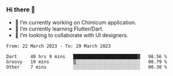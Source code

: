 ### Hi there 👋

<!--
**devcat37/devcat37** is a ✨ _special_ ✨ repository because its `README.md` (this file) appears on your GitHub profile.-->


- 🔭 I’m currently working on Chimicum application.
- 🌱 I’m currently learning Flutter/Dart.
- 👯 I’m looking to collaborate with UI designers.
<!-- - 🤔 I’m looking for help with ... -->

<!--START_SECTION:waka-->

```text
From: 22 March 2023 - To: 29 March 2023

Dart     40 hrs 9 mins   ████████████████████████▓   98.56 %
Groovy   19 mins         ▒░░░░░░░░░░░░░░░░░░░░░░░░   00.79 %
Other    7 mins          ░░░░░░░░░░░░░░░░░░░░░░░░░   00.30 %
```

<!--END_SECTION:waka-->
